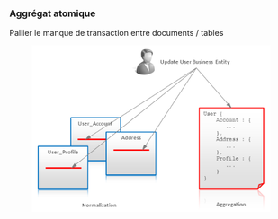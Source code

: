 
### Aggrégat atomique

Pallier le manque de transaction entre documents / tables

<figure>
    <img src="resources/atomic_aggregate.png" alt="Aggrégat atomique"/>
</figure>
